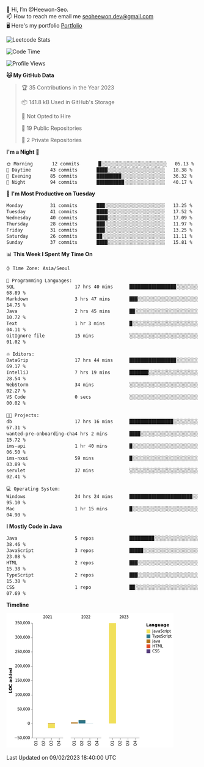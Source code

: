 👋 Hi, I’m @Heewon-Seo.  
📫 How to reach me email me seoheewon.dev@gmail.com   
🖥 Here's my portfolio [Portfolio](https://haileynotes.notion.site/HEEWON-SEO-f98fe97412ee4a6a94fd24fe6832f84c)

![Leetcode Stats](https://leetcode.card.workers.dev/?username=Heewon-Seo)

 <!--START_SECTION:waka-->
![Code Time](http://img.shields.io/badge/Code%20Time-224%20hrs%2022%20mins-blue)

![Profile Views](http://img.shields.io/badge/Profile%20Views-3-blue)

**🐱 My GitHub Data** 

> 🏆 35 Contributions in the Year 2023
 > 
> 📦 141.8 kB Used in GitHub's Storage 
 > 
> 🚫 Not Opted to Hire
 > 
> 📜 19 Public Repositories 
 > 
> 🔑 2 Private Repositories  
 > 
**I'm a Night 🦉** 

```text
🌞 Morning       12 commits       █░░░░░░░░░░░░░░░░░░░░░░░░   05.13 % 
🌆 Daytime       43 commits       ████░░░░░░░░░░░░░░░░░░░░░   18.38 % 
🌃 Evening       85 commits       █████████░░░░░░░░░░░░░░░░   36.32 % 
🌙 Night         94 commits       ██████████░░░░░░░░░░░░░░░   40.17 % 

```
📅 **I'm Most Productive on Tuesday** 

```text
Monday          31 commits       ███░░░░░░░░░░░░░░░░░░░░░░   13.25 % 
Tuesday         41 commits       ████░░░░░░░░░░░░░░░░░░░░░   17.52 % 
Wednesday       40 commits       ████░░░░░░░░░░░░░░░░░░░░░   17.09 % 
Thursday        28 commits       ███░░░░░░░░░░░░░░░░░░░░░░   11.97 % 
Friday          31 commits       ███░░░░░░░░░░░░░░░░░░░░░░   13.25 % 
Saturday        26 commits       ██░░░░░░░░░░░░░░░░░░░░░░░   11.11 % 
Sunday          37 commits       ████░░░░░░░░░░░░░░░░░░░░░   15.81 % 

```


📊 **This Week I Spent My Time On** 

```text
⌚︎ Time Zone: Asia/Seoul

💬 Programming Languages: 
SQL                      17 hrs 40 mins      █████████████████░░░░░░░░   68.89 % 
Markdown                 3 hrs 47 mins       ███░░░░░░░░░░░░░░░░░░░░░░   14.75 % 
Java                     2 hrs 45 mins       ██░░░░░░░░░░░░░░░░░░░░░░░   10.72 % 
Text                     1 hr 3 mins         █░░░░░░░░░░░░░░░░░░░░░░░░   04.11 % 
GitIgnore file           15 mins             ░░░░░░░░░░░░░░░░░░░░░░░░░   01.02 % 

🔥 Editors: 
DataGrip                 17 hrs 44 mins      █████████████████░░░░░░░░   69.17 % 
IntelliJ                 7 hrs 19 mins       ███████░░░░░░░░░░░░░░░░░░   28.54 % 
WebStorm                 34 mins             ░░░░░░░░░░░░░░░░░░░░░░░░░   02.27 % 
VS Code                  0 secs              ░░░░░░░░░░░░░░░░░░░░░░░░░   00.02 % 

🐱‍💻 Projects: 
db                       17 hrs 16 mins      ████████████████░░░░░░░░░   67.31 % 
wanted-pre-onboarding-cha4 hrs 2 mins        ████░░░░░░░░░░░░░░░░░░░░░   15.72 % 
ims-api                  1 hr 40 mins        █░░░░░░░░░░░░░░░░░░░░░░░░   06.50 % 
ims-nxui                 59 mins             █░░░░░░░░░░░░░░░░░░░░░░░░   03.89 % 
servlet                  37 mins             ░░░░░░░░░░░░░░░░░░░░░░░░░   02.41 % 

💻 Operating System: 
Windows                  24 hrs 24 mins      ███████████████████████░░   95.10 % 
Mac                      1 hr 15 mins        █░░░░░░░░░░░░░░░░░░░░░░░░   04.90 % 

```

**I Mostly Code in Java** 

```text
Java                     5 repos             █████████░░░░░░░░░░░░░░░░   38.46 % 
JavaScript               3 repos             █████░░░░░░░░░░░░░░░░░░░░   23.08 % 
HTML                     2 repos             ███░░░░░░░░░░░░░░░░░░░░░░   15.38 % 
TypeScript               2 repos             ███░░░░░░░░░░░░░░░░░░░░░░   15.38 % 
CSS                      1 repo              ██░░░░░░░░░░░░░░░░░░░░░░░   07.69 % 

```


**Timeline**

![Chart not found](https://raw.githubusercontent.com/Heewon-Seo/Heewon-Seo/main/charts/bar_graph.png) 


 Last Updated on 09/02/2023 18:40:00 UTC
<!--END_SECTION:waka-->

